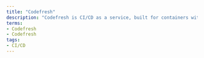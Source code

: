 ```yaml
---
title: "Codefresh"
description: "Codefresh is CI/CD as a service, built for containers with native support for Docker, Kubernetes and Helm."
terms:
- Codefresh
- Codefresh
tags:
- CI/CD
---
```

